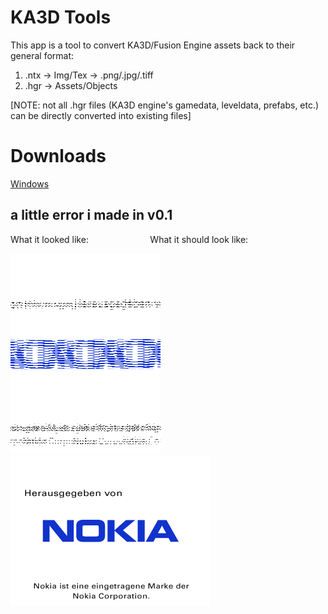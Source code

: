 # KA3D Tools
This app is a tool to convert KA3D/Fusion Engine assets back to their general format:

1. .ntx -> Img/Tex -> .png/.jpg/.tiff
2. .hgr -> Assets/Objects

[NOTE: not all .hgr files (KA3D engine's gamedata, leveldata, prefabs, etc.) can be directly converted into existing files]

# Downloads
[Windows](https://github.com/sb-nes/KA3D_Tools/releases/tag/v0.1.5-beta-release)

## a little error i made in v0.1

What it looked like: &nbsp; &nbsp; &nbsp; &nbsp; &nbsp; &nbsp; &nbsp; &nbsp; &nbsp; &nbsp; &nbsp; &nbsp; What it should look like:

![Error Png](./Files/nokia_splash_de_error.png)
![Fixed Png](./Files/nokia_splash_de_fixed.png)
